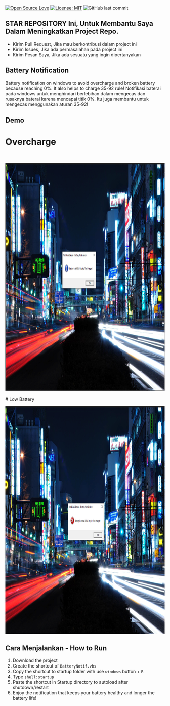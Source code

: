 [![Open Source Love](https://badges.frapsoft.com/os/v1/open-source.svg?style=flat)](https://github.com/ellerbrock/open-source-badges/)
[![License: MIT](https://img.shields.io/badge/License-MIT-green.svg)](https://opensource.org/licenses/MIT)
![GitHub last commit](https://img.shields.io/github/last-commit/sunuilhamp/Battery-Notification)

## STAR REPOSITORY Ini, Untuk Membantu Saya Dalam Meningkatkan Project Repo.
- Kirim Pull Request, Jika mau berkontribusi dalam project ini
- Kirim Issues, Jika ada permasalahan pada project ini
- Kirim Pesan Saya, Jika ada sesuatu yang ingin dipertanyakan

## Battery Notification
Battery notification on windows to avoid overcharge and broken battery because reaching 0%. It also helps to charge 35-92 rule!
Notifikasi baterai pada windows untuk menghindari berlebihan dalam mengecas dan rusaknya baterai karena mencapai titik 0%. Itu juga membantu untuk mengecas menggunakan aturan 35-92!

## Demo
# Overcharge
<br>
<p align="center">
        <img src="/images/battery1.png" width="1402" height="720">
</p>
# Low Battery
<br>
<p align="center">
        <img src="/images/battery2.png" width="1402" height="720">
</p>


## Cara Menjalankan - How to Run
1. Download the project
1. Create the shortcut of ```BatteryNotif.vbs```
2. Copy the shortcut to startup folder with use ```windows``` button + ```R```
3. Type ```shell:startup```
4. Paste the shortcut in Startup directory to autoload after shutdown/restart
5. Enjoy the notification that keeps your battery healthy and longer the battery life!